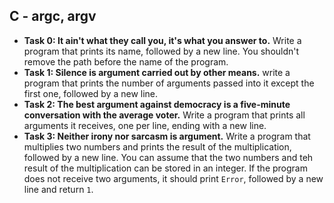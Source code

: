## C - argc, argv

- **Task 0: It ain't what they call you, it's what you answer to.** Write a program that prints its name, followed by a new line. You shouldn't remove the path before the name of the program.
- **Task 1: Silence is argument carried out by other means.** write a program that prints the number of arguments passed into it except the first one, followed by a new line.
- **Task 2: The best argument against democracy is a five-minute conversation with the average voter.** Write a program that prints all arguments it receives, one per line, ending with a new line.
- **Task 3: Neither irony nor sarcasm is argument.** Write a program that multiplies two numbers and prints the result of the multiplication, followed by a new line. You can assume that the two numbers and teh result of the multiplication can be stored in an integer. If the program does not receive two arguments, it should print `Error`, followed by a new line and return `1`.
